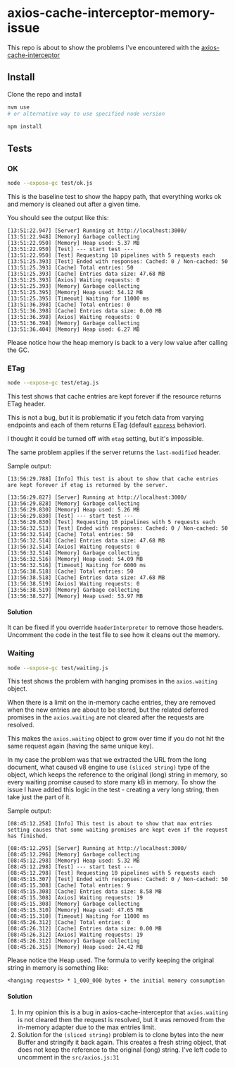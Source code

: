 # axios-cache-interceptor-memory-issue

This repo is about to show the problems I've encountered with the
[axios-cache-interceptor](https://axios-cache-interceptor.js.org/)

## Install

Clone the repo and install

```bash
nvm use
# or alternative way to use specified node version

npm install
```

## Tests

### OK

```bash
node --expose-gc test/ok.js
```

This is the baseline test to show the happy path, that everything works ok
and memory is cleaned out after a given time.

You should see the output like this:

```
[13:51:22.947] [Server] Running at http://localhost:3000/
[13:51:22.948] [Memory] Garbage collecting
[13:51:22.950] [Memory] Heap used: 5.37 MB
[13:51:22.950] [Test] --- start test ---
[13:51:22.950] [Test] Requesting 10 pipelines with 5 requests each
[13:51:25.393] [Test] Ended with responses: Cached: 0 / Non-cached: 50
[13:51:25.393] [Cache] Total entries: 50
[13:51:25.393] [Cache] Entries data size: 47.68 MB
[13:51:25.393] [Axios] Waiting requests: 0
[13:51:25.393] [Memory] Garbage collecting
[13:51:25.395] [Memory] Heap used: 54.12 MB
[13:51:25.395] [Timeout] Waiting for 11000 ms
[13:51:36.398] [Cache] Total entries: 0
[13:51:36.398] [Cache] Entries data size: 0.00 MB
[13:51:36.398] [Axios] Waiting requests: 0
[13:51:36.398] [Memory] Garbage collecting
[13:51:36.404] [Memory] Heap used: 6.27 MB
```

Please notice how the heap memory is back to a very low value after calling the GC.

### ETag

```bash
node --expose-gc test/etag.js
```

This test shows that cache entries are kept forever if the resource returns ETag header.

This is not a bug, but it is problematic if you fetch data from varying endpoints
and each of them returns ETag (default [`express`](https://expressjs.com/) behavior).

I thought it could be turned off with `etag` setting, but it's impossible.

The same problem applies if the server returns the `last-modified` header.

Sample output:

```
[13:56:29.788] [Info] This test is about to show that cache entries are kept forever if etag is returned by the server.

[13:56:29.827] [Server] Running at http://localhost:3000/
[13:56:29.828] [Memory] Garbage collecting
[13:56:29.830] [Memory] Heap used: 5.26 MB
[13:56:29.830] [Test] --- start test ---
[13:56:29.830] [Test] Requesting 10 pipelines with 5 requests each
[13:56:32.513] [Test] Ended with responses: Cached: 0 / Non-cached: 50
[13:56:32.514] [Cache] Total entries: 50
[13:56:32.514] [Cache] Entries data size: 47.68 MB
[13:56:32.514] [Axios] Waiting requests: 0
[13:56:32.514] [Memory] Garbage collecting
[13:56:32.516] [Memory] Heap used: 54.09 MB
[13:56:32.516] [Timeout] Waiting for 6000 ms
[13:56:38.518] [Cache] Total entries: 50
[13:56:38.518] [Cache] Entries data size: 47.68 MB
[13:56:38.519] [Axios] Waiting requests: 0
[13:56:38.519] [Memory] Garbage collecting
[13:56:38.527] [Memory] Heap used: 53.97 MB
```

#### Solution

It can be fixed if you override `headerInterpreter` to remove those headers.
Uncomment the code in the test file to see how it cleans out the memory.

### Waiting

```bash
node --expose-gc test/waiting.js
```

This test shows the problem with hanging promises in the `axios.waiting` object.

When there is a limit on the in-memory cache entries, they are removed when the
new entries are about to be stored, but the related deferred promises in the
`axios.waiting` are not cleared after the requests are resolved.

This makes the `axios.waiting` object to grow over time if you do not hit
the same request again (having the same unique key).

In my case the problem was that we extracted the URL from the long document,
what caused v8 engine to use `(sliced string)` type of the object, which keeps
the reference to the original (long) string in memory, so every waiting promise
caused to store many kB in memory. To show the issue I have added this logic
in the test - creating a very long string, then take just the part of it.

Sample output:

```
[08:45:12.258] [Info] This test is about to show that max entries setting causes that some waiting promises are kept even if the request has finished.

[08:45:12.295] [Server] Running at http://localhost:3000/
[08:45:12.296] [Memory] Garbage collecting
[08:45:12.298] [Memory] Heap used: 5.32 MB
[08:45:12.298] [Test] --- start test ---
[08:45:12.298] [Test] Requesting 10 pipelines with 5 requests each
[08:45:15.307] [Test] Ended with responses: Cached: 0 / Non-cached: 50
[08:45:15.308] [Cache] Total entries: 9
[08:45:15.308] [Cache] Entries data size: 8.58 MB
[08:45:15.308] [Axios] Waiting requests: 19
[08:45:15.308] [Memory] Garbage collecting
[08:45:15.310] [Memory] Heap used: 47.65 MB
[08:45:15.310] [Timeout] Waiting for 11000 ms
[08:45:26.312] [Cache] Total entries: 0
[08:45:26.312] [Cache] Entries data size: 0.00 MB
[08:45:26.312] [Axios] Waiting requests: 19
[08:45:26.312] [Memory] Garbage collecting
[08:45:26.315] [Memory] Heap used: 24.42 MB
```

Please notice the Heap used. The formula to verify keeping the original string
in memory is something like:
```
<hanging requests> * 1_000_000 bytes + the initial memory consumption
```

#### Solution

1. In my opinion this is a bug in axios-cache-interceptor that `axios.waiting`
   is not cleared then the request is resolved, but it was removed from
   the in-memory adapter due to the max entries limit.
2. Solution for the `(sliced string)` problem is to clone bytes into
   the new Buffer and stringify it back again. This creates a fresh string
   object, that does not keep the reference to the original (long) string.
   I've left code to uncomment in the `src/axios.js:31`
